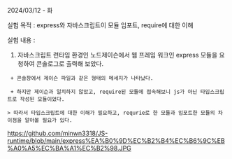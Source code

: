 2024/03/12 - 화   

실험 목적 : express와 자바스크립트이 모듈 임포트, require에 대한 이해   

실험 내용 : 
   
   1. 자바스크립트 런타임 환경인 노드제이슨에서 웹 프레임 워크인 express 모듈을 요청하여 콘솔로그로 출력해 보았다.   

     + 콘솔창에서 제이슨 파일과 같은 형태의 메세지가 나타났다.   

     + 하지만 제이슨과 일치하지 않았고, require된 모듈에 접속해보니 js가 아닌 타입스크립트로 작성된 모듈이었다.   

    > 따라서 타입스크립트에 대한 이해가 필요하고, requrie로 한 모듈과 임포트한 모듈의 차이점을 알아볼 필요가 있다.

https://github.com/minwn3318/JS-runtime/blob/main/express%EA%B0%9D%EC%B2%B4%EC%B6%9C%EB%A0%A5%EC%BA%A1%EC%B2%98.JPG

